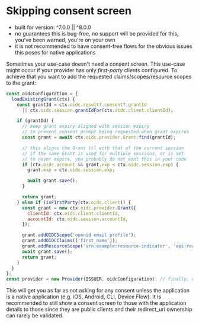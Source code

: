 # Skipping consent screen

- built for version: ^7.0.0 || ^8.0.0
- no guarantees this is bug-free, no support will be provided for this, you've been warned, you're on
your own
- it is not recommended to have consent-free flows for the obvious issues this poses for native
applications

Sometimes your use-case doesn't need a consent screen.
This use-case might occur if your provider has only *first-party* clients configured.
To achieve that you want to add the requested claims/scopes/resource scopes to the grant:

```js
const oidcConfiguration = {
  loadExistingGrant(ctx) {
    const grantId = ctx.oidc.result?.consent?.grantId 
      || ctx.oidc.session.grantIdFor(ctx.oidc.client.clientId);

    if (grantId) {
      // keep grant expiry aligned with session expiry
      // to prevent consent prompt being requested when grant expires
      const grant = await ctx.oidc.provider.Grant.find(grantId);

      // this aligns the Grant ttl with that of the current session
      // if the same Grant is used for multiple sessions, or is set
      // to never expire, you probably do not want this in your code
      if (ctx.oidc.account && grant.exp < ctx.oidc.session.exp) {
        grant.exp = ctx.oidc.session.exp;

        await grant.save();
      }

      return grant;
    } else if (isFirstParty(ctx.oidc.client)) {
      const grant = new ctx.oidc.provider.Grant({
        clientId: ctx.oidc.client.clientId,
        accountId: ctx.oidc.session.accountId,
      });

      grant.addOIDCScope('openid email profile');
      grant.addOIDCClaims(['first_name']);
      grant.addResourceScope('urn:example:resource-indicator', 'api:read api:write');
      await grant.save();
      return grant;
    }
  }
};
const provider = new Provider(ISSUER, oidcConfiguration); // finally, configure your provider
```

This will get you as far as not asking for any consent unless the application is a native
application (e.g. iOS, Android, CLI, Device Flow). It is recommended to still show a consent
screen to those with the application details to those since they are public clients and their
redirect_uri ownership can rarely be validated.
